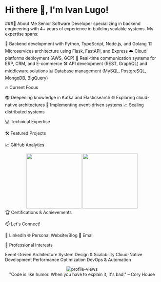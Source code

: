 # Hi there 👋, I'm Ivan Lugo!

###🚀 About Me
Senior Software Developer specializing in backend engineering with 4+ years of experience in building scalable systems. My expertise spans:

🔧 Backend development with Python, TypeScript, Node.js, and Golang
🏗️ Microservices architecture using Flask, FastAPI, and Express
☁️ Cloud platforms deployment (AWS, GCP)
🔄 Real-time communication systems for ERP, CRM, and E-commerce
🛠️ API development (REST, GraphQL) and middleware solutions
📊 Database management (MySQL, PostgreSQL, MongoDB, BigQuery)

🔥 Current Focus

📚 Deepening knowledge in Kafka and Elasticsearch
🌐 Exploring cloud-native architectures
🤖 Implementing event-driven systems
📈 Scaling distributed systems

💻 Technical Expertise

🛠️ Featured Projects

📈 GitHub Analytics
<div align="center">
  <img height="180em" src="https://github-readme-stats.vercel.app/api?username=IvanLugo1631&show_icons=true&theme=radical&include_all_commits=true&count_private=true"/>
  <img height="180em" src="https://github-readme-stats.vercel.app/api/top-langs/?username=IvanLugo1631&layout=compact&langs_count=8&theme=radical"/>
</div>
🏆 Certifications & Achievements



📫 Let's Connect!

💼 LinkedIn
🌐 Personal Website/Blog
📧 Email

🎯 Professional Interests

Event-Driven Architecture
System Design & Scalability
Cloud-Native Development
Performance Optimization
DevOps & Automation


<div align="center">
  <img src="https://komarev.com/ghpvs/?username=IvanLugo1631&label=Profile%20views&color=0e75b6&style=flat" alt="profile-views" />
</div>
<div align="center">
"Code is like humor. When you have to explain it, it's bad." – Cory House
</div>
